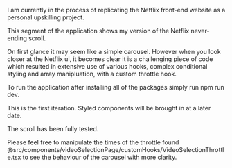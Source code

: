 I am currently in the process of replicating the Netflix front-end website as a personal upskilling project.

This segment of the application shows my version of the Netflix never-ending scroll.

On first glance it may seem like a simple carousel. However when you look closer at the Netflix ui, it becomes clear it is a challenging piece of code which resulted in extensive use of various hooks, complex conditional styling and array manipluation, with a custom throttle hook.

To run the application after installing all of the packages simply run npm run dev.

This is the first iteration. Styled components will be brought in at a later date.

The scroll has been fully tested. 

Please feel free to manipulate the times of the throttle found @src/components/videoSelectionPage/customHooks/VideoSelectionThrottle.tsx to see the behaviour of the carousel with more clarity.
